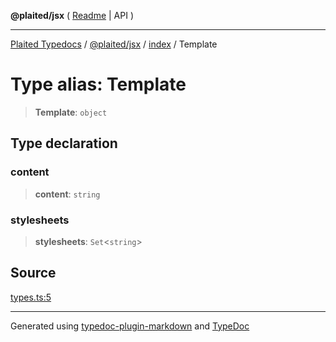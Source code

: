 **@plaited/jsx** ( [Readme](../../README.md) \| API )

***

[Plaited Typedocs](../../../../modules.md) / [@plaited/jsx](../../modules.md) / [index](../README.md) / Template

# Type alias: Template

> **Template**: `object`

## Type declaration

### content

> **content**: `string`

### stylesheets

> **stylesheets**: `Set`\<`string`\>

## Source

[types.ts:5](https://github.com/plaited/plaited/blob/b151218/libs/jsx/src/types.ts#L5)

***

Generated using [typedoc-plugin-markdown](https://www.npmjs.com/package/typedoc-plugin-markdown) and [TypeDoc](https://typedoc.org/)
